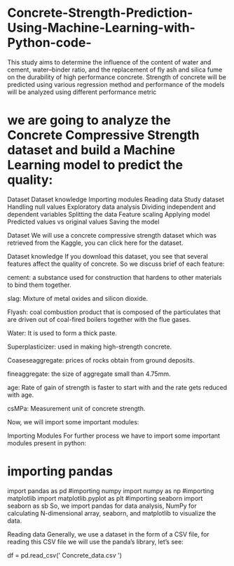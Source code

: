 # Concrete-Strength-Prediction-Using-Machine-Learning-with-Python-code-
This study aims to determine the influence of the content of water and cement, water–binder ratio, and the replacement of fly ash and silica fume on the durability of high performance concrete. Strength of concrete will be predicted using various regression method and performance of the models will be analyzed using different performance metric
# we are going to analyze the Concrete Compressive Strength dataset and build a Machine Learning model to predict the quality:
Dataset
Dataset knowledge
Importing modules
Reading data
Study dataset
Handling null values
Exploratory data analysis
Dividing independent and dependent variables
Splitting the data
Feature scaling
Applying model
Predicted values vs original values
Saving the model
 

Dataset
We will use a concrete compressive strength dataset which was retrieved from the Kaggle, you can click here for the dataset.

Dataset knowledge
If you download this dataset, you see that several features affect the quality of concrete. So we discuss brief of each feature:

cement: a substance used for construction that hardens to other materials to bind them together.

slag: Mixture of metal oxides and silicon dioxide.

Flyash: coal combustion product that is composed of the particulates that are driven out of coal-fired boilers together with the flue gases.

Water: It is used to form a thick paste.

Superplasticizer:  used in making high-strength concrete.

Coaseseaggregate: prices of rocks obtain from ground deposits. 

fineaggregate: the size of aggregate small than 4.75mm.

age: Rate of gain of strength is faster to start with and the rate gets reduced with age.

csMPa: Measurement unit of concrete strength.

Now, we will import some important modules:

Importing Modules
For further process we have to import some important modules present in python:

# importing pandas
import pandas as pd
#importing numpy
import numpy as np
#importing matplotlib
import matplotlib.pyplot as plt
#importing seaborn
import seaborn as sb
So, we import pandas for data analysis, NumPy for calculating N-dimensional array, seaborn, and matplotlib to visualize the data.

Reading data
Generally, we use a dataset in the form of a CSV file, for reading this CSV file we will use the panda’s library, let’s see:

df = pd.read_csv(' Concrete_data.csv ')
